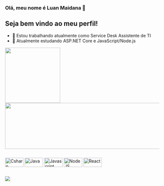 ### Olá, meu nome é Luan Maidana 👋

  ## Seja bem vindo ao meu perfil!

- 🔭 Estou trabalhando atualmente como Service Desk Assistente de TI 
- 🌱 Atualmente estudando ASP.NET Core e JavaScript/Node.js 

<div>
  <img height="180em" src="https://github-readme-stats.vercel.app/api?username=luanmaidana&show_icons=true&theme=dark&include_all_commits=true&count_private=true"/>
  <img height="150em" width="800em" src="https://github-readme-stats.vercel.app/api/top-langs?username=luanmaidana&layout-compact&langs_count=16&theme=dark"/>
</div>

##

<div>
   <img align="center" alt="Csharp" height="30" width="60" src="https://img.shields.io/badge/C%23-239120?style=for-the-badge&logo=c-sharp&logoColor=white"> 
   <img align="center" alt="Java" height="30" width="60" src="https://img.shields.io/badge/Java-ED8B00?style=for-the-badge&logo=java&logoColor=white">
   <img align="center" alt="Javascript" height="30" width="60" src="https://img.shields.io/badge/JavaScript-F7DF1E?style=for-the-badge&logo=javascript&logoColor=black">
   <img align="center" alt="NodeJS" height="30" width="60" src="https://img.shields.io/badge/Node.js-43853D?style=for-the-badge&logo=node.js&logoColor=white">
   <img align="center" alt="React" height="30" width="60" src="https://img.shields.io/badge/React-20232A?style=for-the-badge&logo=react&logoColor=61DAFB">
</div>

##

<div>
        <a href="https://www.linkedin.com/in/luan-maidana-lima-40049718b/" target="_blank"><img src="https://img.shields.io/badge/LinkedIn-0077B5?style=for-the-badge&logo=linkedin&logoColor=white" target="_blank"></a>
        
</div>
